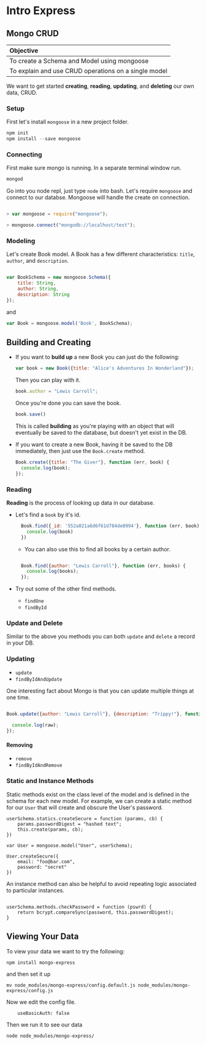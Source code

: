 # Intro Express
## Mongo CRUD


| Objective |
| :--- |
| To create a Schema and Model using mongoose |
| To explain and use CRUD operations on a single model | 


We want to get started **creating**, **reading**, **updating**, and **deleting** our own data, CRUD.

### Setup

First let's install `mongoose` in a new project folder.

```javascript
npm init
npm install --save mongoose
```

### Connecting

First make sure mongo is running. In a separate terminal window run.

```bash
mongod
```

Go into you node repl, just type `node` into bash. Let's require `mongoose` and connect to our databse. Mongoose will handle the create on connection.


```javascript

> var mongoose = require("mongoose");

> mongoose.connect("mongodb://localhost/test");

```

### Modeling

Let's create Book model. A Book has a few different characteristics: `title`, `author`,  and `description`.


```javascript

var BookSchema = new mongoose.Schema({
    title: String,
    author: String,
    description: String
});
```

and 

```javascript
var Book = mongoose.model('Book', BookSchema);

```


## Building and Creating

* If you want to **build up** a new Book you can just do the following:

  ```javascript
  var book = new Book({title: "Alice's Adventures In Wonderland"});
  ```

  Then you can play with it.

  ```javascript
  book.author = "Lewis Carroll";
  ```

  Once you're done you can save the book.

  ```javascript
  book.save()
  ```

  This is called **building** as you're playing with an object that will eventually be saved to the database, but doesn't yet exist in the DB.

* If you want to create a new Book, having it be saved to the DB immediately, then just use the `Book.create` method.


  ```javascript
  Book.create({title: "The Giver"}, function (err, book) {
    console.log(book);
  });

  ```

### Reading

**Reading** is the process of looking up data in our database.


* Let's find a `book` by it's id. 

  ```javascript
    Book.find({_id: '552a021a6d6f61d784de8994'}, function (err, book) {
      console.log(book)
    })
  ```

  * You can also use this to find all books by a certain author.

  ```javascript

    Book.find({author: "Lewis Carroll"}, function (err, books) {
      console.log(books);
    });
  ```

* Try out some of the other find methods.
  * `findOne`
  * `findById`

### Update and Delete

Similar to the above you methods you can both `update` and `delete` a record in your DB.

### Updating

* `update`
* `findByIdAndUpdate`


One interesting fact about Mongo is that you can update multiple things at one time.

```javascript

Book.update({author: "Lewis Carroll"}, {description: "Trippy!"}, function (err, numAffected, raw) {
  
  console.log(raw);
});

```

#### Removing

* `remove`
* `findByIdAndRemove`



### Static and Instance Methods

Static methods exist on the class level of the model and is defined in the schema for each new model. For example, we can create a static method for our `User` that will create and obscure the User's password.


```
userSchema.statics.createSecure = function (params, cb) {
	params.passwordDigest = "hashed text";
	this.create(params, cb);
})

var User = mongoose.model("User", userSchema);

User.createSecure({
	email: "foo@bar.com",
	password: "secret"
})

```

An instance method can also be helpful to avoid repeating logic associated to particular instances. 


```

userSchema.methods.checkPassword = function (pswrd) {
	return bcrypt.compareSync(password, this.passwordDigest);
}
```



## Viewing Your Data

To view your data we want to try the following:

```
npm install mongo-express
```

and then set it up


```
mv node_modules/mongo-express/config.default.js node_modules/mongo-express/config.js
```

Now we edit the config file.


```
	useBasicAuth: false	

```


Then we run it to see our data


```
node node_modules/mongo-express/
```
















